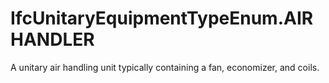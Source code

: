IfcUnitaryEquipmentTypeEnum.AIRHANDLER
======================================
A unitary air handling unit typically containing a fan, economizer, and coils.


